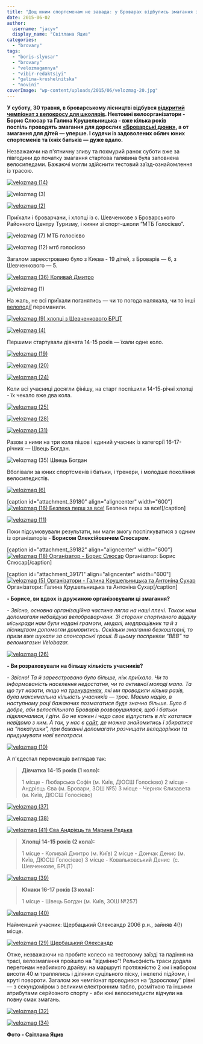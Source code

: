```yaml
---
title: "Дощ юним спортсменам не завада: у Броварах відбулись змагання з велокросу серед школярів"
date: 2015-06-02
author: 
  username: "jacyv"
  display_name: "Світлана Яцив"
categories: 
  - "brovary"
tags: 
  - "boris-slyusar"
  - "brovary"
  - "velozmagannya"
  - "vibir-redaktsiyi"
  - "galina-krushelnitska"
  - "novini"
coverImage: "wp-content/uploads/2015/06/velozmag-20.jpg"
---
```


**У суботу, 30 травня, в броварському лісництві відбувся [відкритий чемпіонат з велокросу для школярів](https://mpz.brovary.org/u-brovarskomu-lisi-proyde-vidkritiy-chempionat-z-veloperegoniv-kros-kantri-mtb-sered-shkolyariv/). Невтомні велоорганізатори - Борис Слюсар та Галина Крушельницька - вже кілька років поспіль проводять змагання для дорослих [«Броварські дюни»](https://mpz.brovary.org/na-den-mista-velosipedisti-pidkoryuvatimut-brovarski-dyuni/), а от змагання для дітей — уперше. І судячи із задоволених облич юних спортсменів та їхніх батьків — дуже вдало.**

Незважаючи на п'ятничну зливу та похмурий ранок суботи вже за півгодини до початку змагання стартова галявина була заповнена велосипедами. Бажаючі могли здійснити тестовий заїзд-ознайомлення із трасою.

[![velozmag  (14)](https://mpz.brovary.org/wp-content/uploads/2015/06/velozmag-14.jpg)](https://mpz.brovary.org/wp-content/uploads/2015/06/velozmag-14.jpg)

![velozmag  (3)](https://mpz.brovary.org/wp-content/uploads/2015/06/velozmag-3.jpg)

[![velozmag  (2)](https://mpz.brovary.org/wp-content/uploads/2015/06/velozmag-2.jpg)](https://mpz.brovary.org/wp-content/uploads/2015/06/velozmag-2.jpg)

Приїхали і броварчани, і хлопці із с. Шевченкове з Броварського Районного Центру Туризму, і кияни зі спорт-школи “МТБ Голосієво”.

![velozmag  (7)   МТБ голосієво](https://mpz.brovary.org/wp-content/uploads/2015/06/velozmag-7-MTB-golosiyevo.jpg)

![velozmag  (12) мтб голосієво](https://mpz.brovary.org/wp-content/uploads/2015/06/velozmag-12-mtb-golosiyevo.jpg)

Загалом зареєстровано було з Києва - 19 дітей, з Броварів — 6, з Шевченкового — 5.

[![velozmag  (36)  Коливай Дмитро](https://mpz.brovary.org/wp-content/uploads/2015/06/velozmag-36-Kolivay-Dmitro-.jpg)](https://mpz.brovary.org/wp-content/uploads/2015/06/velozmag-36-Kolivay-Dmitro-.jpg)

![velozmag  (1)](https://mpz.brovary.org/wp-content/uploads/2015/06/velozmag-1.jpg)

На жаль, не всі приїхали поганятись — чи то погода налякала, чи то інші [велоподії](https://mpz.brovary.org/brovarski-veloaktivisti-zaproshuyut-na-masoviy-veloprobig-30-travnya/) переманили.

[![velozmag  (9) хлопці з Шевченкового БРЦТ](https://mpz.brovary.org/wp-content/uploads/2015/06/velozmag-9-hloptsi-z-SHevchenkovogo-BRTST.jpg)](https://mpz.brovary.org/wp-content/uploads/2015/06/velozmag-9-hloptsi-z-SHevchenkovogo-BRTST.jpg)

[![velozmag  (4)](https://mpz.brovary.org/wp-content/uploads/2015/06/velozmag-4.jpg)](https://mpz.brovary.org/wp-content/uploads/2015/06/velozmag-4.jpg)

Першими стартували дівчата 14-15 років — їхали одне коло.

[![velozmag  (19)](https://mpz.brovary.org/wp-content/uploads/2015/06/velozmag-19.jpg)](https://mpz.brovary.org/wp-content/uploads/2015/06/velozmag-19.jpg)

[![velozmag  (20)](https://mpz.brovary.org/wp-content/uploads/2015/06/velozmag-20.jpg)](https://mpz.brovary.org/wp-content/uploads/2015/06/velozmag-20.jpg)

[![velozmag  (24)](https://mpz.brovary.org/wp-content/uploads/2015/06/velozmag-24.jpg)](https://mpz.brovary.org/wp-content/uploads/2015/06/velozmag-24.jpg)

Коли всі учасниці досягли фінішу, на старт поспішили 14-15-річні хлопці - їх чекало вже два кола.

[![velozmag  (25)](https://mpz.brovary.org/wp-content/uploads/2015/06/velozmag-25.jpg)](https://mpz.brovary.org/wp-content/uploads/2015/06/velozmag-25.jpg)

[![velozmag  (28)](https://mpz.brovary.org/wp-content/uploads/2015/06/velozmag-28.jpg)](https://mpz.brovary.org/wp-content/uploads/2015/06/velozmag-28.jpg)

[![velozmag  (31)](https://mpz.brovary.org/wp-content/uploads/2015/06/velozmag-31.jpg)](https://mpz.brovary.org/wp-content/uploads/2015/06/velozmag-31.jpg)

Разом з ними на три кола пішов і єдиний учасник із категорії 16-17-річних — Швець Богдан.

![velozmag  (35) Швець Богдан](https://mpz.brovary.org/wp-content/uploads/2015/06/velozmag-35-SHvets-Bogdan.jpg)

Вболівали за юних спортсменів і батьки, і тренери, і молодше покоління велосипедистів.

[![velozmag  (6)](https://mpz.brovary.org/wp-content/uploads/2015/06/velozmag-6.jpg)](https://mpz.brovary.org/wp-content/uploads/2015/06/velozmag-6.jpg)

\[caption id="attachment\_39180" align="aligncenter" width="600"\][![velozmag  (16) Безпека перш за все!](https://mpz.brovary.org/wp-content/uploads/2015/06/velozmag-16-Bezpeka-persh-za-vse.jpg)](https://mpz.brovary.org/wp-content/uploads/2015/06/velozmag-16-Bezpeka-persh-za-vse.jpg) Безпека перш за все!\[/caption\]

[![velozmag  (11)](https://mpz.brovary.org/wp-content/uploads/2015/06/velozmag-11.jpg)](https://mpz.brovary.org/wp-content/uploads/2015/06/velozmag-11.jpg)

Поки підсумовували результати, ми мали змогу поспілкуватися з одним із організаторів - **Борисом Олексійовичем Слюсарем**.

\[caption id="attachment\_39182" align="aligncenter" width="600"\][![velozmag  (18) Організатор - Борис Слюсар](https://mpz.brovary.org/wp-content/uploads/2015/06/velozmag-18-Organizator-Boris-Slyusar.jpg)](https://mpz.brovary.org/wp-content/uploads/2015/06/velozmag-18-Organizator-Boris-Slyusar.jpg) Організатор: Борис Слюсар\[/caption\]

\[caption id="attachment\_39171" align="aligncenter" width="600"\][![velozmag  (5) Організатори - Галина Крушельницька та Антоніна Сухар](https://mpz.brovary.org/wp-content/uploads/2015/06/velozmag-5-Organizatori-Galina-Krushelnitska-ta-Antonina-Suhar.jpg)](https://mpz.brovary.org/wp-content/uploads/2015/06/velozmag-5-Organizatori-Galina-Krushelnitska-ta-Antonina-Suhar.jpg) Організатори: Галина Крушельницька та Антоніна Сухар\[/caption\]

**\- Борисе, ви вдвох із дружиною організовували ці змагання?**

_\- Звісно, основна організаційна частина лягла на наші плечі. Також нам допомагали небайдужі велоброварчани._ _Зі сторони спортивного відділу міськради нам були надані грамоти, медалі, медпрацівник та й з лісництвом допомогли домовитись._ _Оскільки змагання безкоштовні, то призи вже шукали за спонсорські гроші. В цьому посприяли “ВВВ” та веломагазин Velobazar._

[![velozmag  (26)](https://mpz.brovary.org/wp-content/uploads/2015/06/velozmag-26.jpg)](https://mpz.brovary.org/wp-content/uploads/2015/06/velozmag-26.jpg)

**\- Ви розраховували на більшу кількість учасників?**

_\- Звісно! Та й зареєстровано було більше, ніж приїхало. Чи то інформованість населення недостатня, чи то активної молоді мало. Та що тут казати, якщо на [тренуваннях](https://mpz.brovary.org/yuni-velosipedisti-gotuyutsya-do-zmagan-obkatuyut-trasu-v-brovarskomu-lisi/), які ми проводили кілька разів, була максимальна кількість учасників — троє. Маємо надію, в наступному році бажаючих позмагатися буде значно більше._ _Було б добре, аби велоспільнота Броварів розворушилася, щоб і батьки підключалися, і діти. Бо не кожен і чадо своє відпустить в ліс кататися невідомо з ким. А так, у нас є [сайт](http://velobrovary.org.ua), де можна знайомитись і збиратися на “покатушки”, при бажанні допомагати розчищати велодоріжки та придумувати нові велотраси._

[![velozmag  (10)](https://mpz.brovary.org/wp-content/uploads/2015/06/velozmag-10.jpg)](https://mpz.brovary.org/wp-content/uploads/2015/06/velozmag-10.jpg)

А п'єдестал переможців виглядав так:

> **Дівчатка 14-15 років (1 коло):**
> 
> 1 місце - Любарська Софія (м. Київ, ДЮСШ Голосієво) 2 місце - Андрієць Єва (м. Бровари, ЗОШ №5) 3 місце - Черняк Єлизавета (м. Київ, ДЮСШ Голосієво)

[![velozmag  (37)](https://mpz.brovary.org/wp-content/uploads/2015/06/velozmag-37.jpg)](https://mpz.brovary.org/wp-content/uploads/2015/06/velozmag-37.jpg)

[![velozmag  (38)](https://mpz.brovary.org/wp-content/uploads/2015/06/velozmag-38.jpg)](https://mpz.brovary.org/wp-content/uploads/2015/06/velozmag-38.jpg)

[![velozmag  (41) Єва Андрієць та Марина Редька](https://mpz.brovary.org/wp-content/uploads/2015/06/velozmag-41-YEva-Andriyets-ta-Marina-Redka.jpg)](https://mpz.brovary.org/wp-content/uploads/2015/06/velozmag-41-YEva-Andriyets-ta-Marina-Redka.jpg)

> **Хлопці 14-15 років (2 кола):**
> 
> 1 місце - Коливай Дмитро (м. Київ) 2 місце - Дончак Денис (м. Київ, ДЮСШ Голосієво) 3 місце - Ковальковський Денис  (с. Шевченкове, БРЦТ)

[![velozmag  (39)](https://mpz.brovary.org/wp-content/uploads/2015/06/velozmag-39.jpg)](https://mpz.brovary.org/wp-content/uploads/2015/06/velozmag-39.jpg)

> **Юнаки 16-17 років (3 кола):**
> 
> 1 місце - Швець Богдан (м. Київ, ЗОШ №257)

[![velozmag  (40)](https://mpz.brovary.org/wp-content/uploads/2015/06/velozmag-40.jpg)](https://mpz.brovary.org/wp-content/uploads/2015/06/velozmag-40.jpg)

Найменший учасник: Щербацький Олександр 2006 р.н., зайняв 4(!) місце.

[![velozmag  (29)  Щербацький Олександр](https://mpz.brovary.org/wp-content/uploads/2015/06/velozmag-29-SHHerbatskiy-Oleksandr.jpg)](https://mpz.brovary.org/wp-content/uploads/2015/06/velozmag-29-SHHerbatskiy-Oleksandr.jpg)

Отже, незважаючи на пробите колесо на тестовому заїзді та падіння на трасі, велозмагання пройшло на "відмінно"! Рельєфність траси додала перегонам неабиякого драйву: на маршруті протяжністю 2 км і набором висоти 40 м траплялись і ділянки суцільного піску, і нелегкі підйоми, і круті повороти. Загалом же чемпіонат проводився на “дорослому” рівні — з секундоміром з великим електронним табло, розміткою та іншими атрибутами серйозного спорту - аби юні велосипедисти відчули на повну смак змагань.

[![velozmag  (32)](https://mpz.brovary.org/wp-content/uploads/2015/06/velozmag-32.jpg)](https://mpz.brovary.org/wp-content/uploads/2015/06/velozmag-32.jpg)

[![velozmag  (34)](https://mpz.brovary.org/wp-content/uploads/2015/06/velozmag-34.jpg)](https://mpz.brovary.org/wp-content/uploads/2015/06/velozmag-34.jpg)

**Фото - Світлана Яцив**
